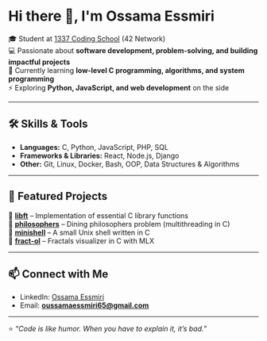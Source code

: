 # Hi there 👋, I'm Ossama Essmiri  

🎓 Student at [1337 Coding School](https://1337.ma) (42 Network)  
💻 Passionate about **software development, problem-solving, and building impactful projects**  
🌱 Currently learning **low-level C programming, algorithms, and system programming**  
⚡ Exploring **Python, JavaScript, and web development** on the side  

---

## 🛠️ Skills & Tools  
- **Languages:** C, Python, JavaScript, PHP, SQL  
- **Frameworks & Libraries:** React, Node.js, Django  
- **Other:** Git, Linux, Docker, Bash, OOP, Data Structures & Algorithms  

---

## 📂 Featured Projects  
🔹 [**libft**](https://github.com/oessmiri/libft) – Implementation of essential C library functions  
🔹 [**philosophers**](https://github.com/oessmiri/philosophers) – Dining philosophers problem (multithreading in C)  
🔹 [**minishell**](https://github.com/oessmiri/minishell) – A small Unix shell written in C  
🔹 [**fract-ol**](https://github.com/oessmiri/fract-ol) – Fractals visualizer in C with MLX 

---

## 📫 Connect with Me  
- LinkedIn: [Ossama Essmiri](www.linkedin.com/in/ossama-essmiri)  
- Email: **oussamaessmiri65@gmail.com**  

---

⭐️ *“Code is like humor. When you have to explain it, it’s bad.”*  
